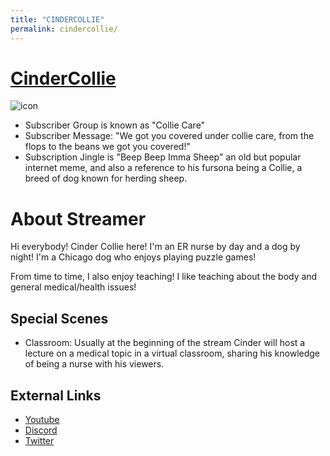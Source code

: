 ```yaml
---
title: "CINDERCOLLIE"
permalink: cindercollie/
---
```

# [CinderCollie](https://www.twitch.tv/cindercollie)
![icon](https://static-cdn.jtvnw.net/jtv_user_pictures/f33f7779-f911-4822-b65c-ff9fc67189a6-profile_image-70x70.png)
- Subscriber Group is known as "Collie Care"
- Subscriber Message: "We got you covered under collie care, from the flops to the beans we got you covered!"
- Subscription Jingle is "Beep Beep Imma Sheep" an old but popular internet meme, and also a reference to his fursona being a Collie, a breed of dog known for herding sheep.

# About Streamer
Hi everybody! Cinder Collie here! I'm an ER nurse by day and a dog by night! I'm a Chicago dog who enjoys playing puzzle games!

From time to time, I also enjoy teaching! I like teaching about the body and general medical/health issues!

## Special Scenes
- Classroom: Usually at the beginning of the stream Cinder will host a lecture on a medical topic in a virtual classroom, sharing his knowledge of being a nurse with his viewers.

## External Links
- [Youtube](https://www.youtube.com/c/CinderCollie)
- [Discord](https://t.co/MrxwJJUlHU)
- [Twitter](https://twitter.com/CinderCollie)


